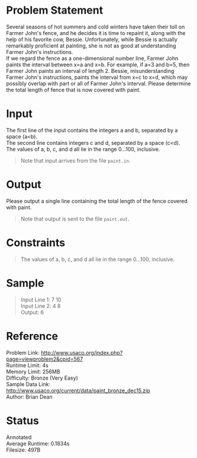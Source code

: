 # Problem Statement
Several seasons of hot summers and cold winters have taken their toll on Farmer John's fence, and he decides it is time to repaint it, along with the help of his favorite cow, Bessie. Unfortunately, while Bessie is actually remarkably proficient at painting, she is not as good at understanding Farmer John's instructions. <br>
If we regard the fence as a one-dimensional number line, Farmer John paints the interval between x=a and x=b. For example, if a=3 and b=5, then Farmer John paints an interval of length 2. Bessie, misunderstanding Farmer John's instructions, paints the interval from x=c to x=d, which may possibly overlap with part or all of Farmer John's interval. Please determine the total length of fence that is now covered with paint.

# Input
The first line of the input contains the integers a and b, separated by a space (a<b).<br>
The second line contains integers c and d, separated by a space (c<d).<br>
The values of a, b, c, and d all lie in the range 0…100, inclusive.
> Note that input arrives from the file ```paint.in```.

# Output
Please output a single line containing the total length of the fence covered with paint.
> Note that output is sent to the file ```paint.out```.

# Constraints
> The values of a, b, c, and d all lie in the range 0…100, inclusive.

# Sample
> Input Line 1: 7 10<br>
> Input Line 2: 4 8<br>
> Output: 6

# Reference
Problem Link: <a href="http://www.usaco.org/index.php?page=viewproblem2&cpid=567">http://www.usaco.org/index.php?page=viewproblem2&cpid=567</a><br>
Runtime Limit: 4s<br>
Memory Limit: 256MB<br>
Difficulty: Bronze (Very Easy)<br>
Sample Data Link: <a href="http://www.usaco.org/current/data/paint_bronze_dec15.zip">http://www.usaco.org/current/data/paint_bronze_dec15.zip</a><br>
Author: Brian Dean

# Status
Annotated<br>
Average Runtime: 0.1834s<br>
Filesize: 497B
